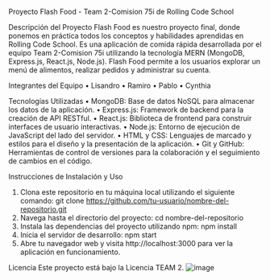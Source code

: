 Proyecto Flash Food - Team 2-Comision 75i de Rolling Code School

Descripción del Proyecto
Flash Food es nuestro proyecto final, donde ponemos en práctica todos los conceptos y habilidades aprendidas en Rolling Code School. Es una aplicación de comida rápida desarrollada por el equipo Team 2-Comision 75i utilizando la tecnología MERN (MongoDB, Express.js, React.js, Node.js). Flash Food permite a los usuarios explorar un menú de alimentos, realizar pedidos y administrar su cuenta.

Integrantes del Equipo
•	Lisandro
•	Ramiro
•	Pablo
•	Cynthia

Tecnologías Utilizadas
•	MongoDB: Base de datos NoSQL para almacenar los datos de la aplicación.
•	Express.js: Framework de backend para la creación de API RESTful.
•	React.js: Biblioteca de frontend para construir interfaces de usuario interactivas.
•	Node.js: Entorno de ejecución de JavaScript del lado del servidor.
•	HTML y CSS: Lenguajes de marcado y estilos para el diseño y la presentación de la aplicación.
•	Git y GitHub: Herramientas de control de versiones para la colaboración y el seguimiento de cambios en el código.

Instrucciones de Instalación y Uso
1.	Clona este repositorio en tu máquina local utilizando el siguiente comando:
git clone https://github.com/tu-usuario/nombre-del-repositorio.git 
2.	Navega hasta el directorio del proyecto:
cd nombre-del-repositorio 
3.	Instala las dependencias del proyecto utilizando npm:
npm install 
4.	Inicia el servidor de desarrollo:
npm start 
5.	Abre tu navegador web y visita http://localhost:3000 para ver la aplicación en funcionamiento.


Licencia
Este proyecto está bajo la Licencia TEAM 2. 
![image](https://github.com/lisandroCivili/Team2-Back/assets/104039372/eeb7f2cb-51af-4984-98a4-ecd21263d2ca)
